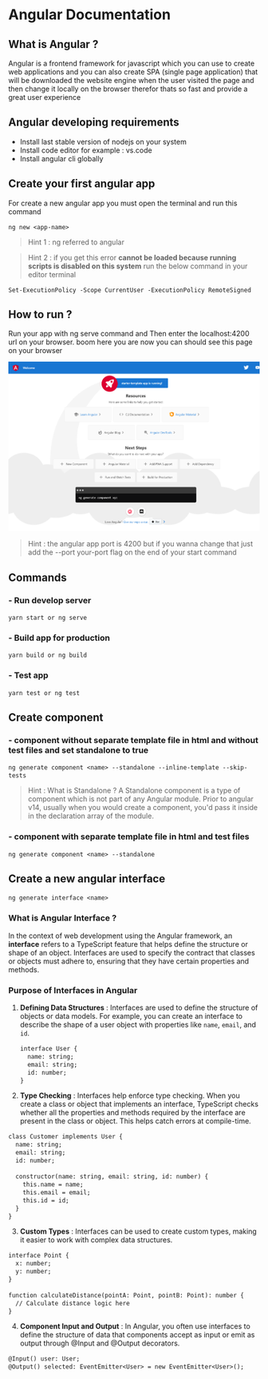 # Angular Documentation

## What is Angular ?

Angular is a frontend framework for javascript which you can use to create web applications and you can also create SPA (single page application) that will be downloaded the website engine when the user visited the page and then change it locally on the browser therefor thats so fast and provide a great user experience

## Angular developing requirements

- Install last stable version of nodejs on your system
- Install code editor for example : vs.code
- Install angular cli globally

## Create your first angular app

For create a new angular app you must open the terminal and run this command

```
ng new <app-name>
```

> Hint 1 : ng referred to angular

> Hint 2 : if you get this error **cannot be loaded because running scripts is disabled on this system** run the below command in your editor terminal

```
Set-ExecutionPolicy -Scope CurrentUser -ExecutionPolicy RemoteSigned
```

## How to run ?

Run your app with ng serve command and Then enter the localhost:4200 url on your browser. boom here you are
now you can should see this page on your browser

![starter-template-page](./document/image/starter-template.png)

> Hint : the angular app port is 4200 but if you wanna change that just add the --port your-port flag on the end of your start command

## Commands

### - Run develop server

```
yarn start or ng serve
```

### - Build app for production

```
yarn build or ng build
```

### - Test app

```
yarn test or ng test
```

## Create component

### - component without separate template file in html and without test files and set standalone to true

```
ng generate component <name> --standalone --inline-template --skip-tests
```

> Hint : What is Standalone ? A Standalone component is a type of component which is not part of any Angular module. Prior to angular v14, usually when you would create a component, you'd pass it inside in the declaration array of the module.

### - component with separate template file in html and test files

```
ng generate component <name> --standalone
```

## Create a new angular interface

```
ng generate interface <name>
```

### What is Angular Interface ?

In the context of web development using the Angular framework, an **interface** refers to a TypeScript feature that helps define the structure or shape of an object. Interfaces are used to specify the contract that classes or objects must adhere to, ensuring that they have certain properties and methods.

### Purpose of Interfaces in Angular

1. **Defining Data Structures** : Interfaces are used to define the structure of objects or data models. For example, you can create an interface to describe the shape of a user object with properties like `name`, `email`, and `id`.

   ```
   interface User {
     name: string;
     email: string;
     id: number;
   }
   ```

2. **Type Checking** : Interfaces help enforce type checking. When you create a class or object that implements an interface, TypeScript checks whether all the properties and methods required by the interface are present in the class or object. This helps catch errors at compile-time.

```
class Customer implements User {
  name: string;
  email: string;
  id: number;

  constructor(name: string, email: string, id: number) {
    this.name = name;
    this.email = email;
    this.id = id;
  }
}
```

3. **Custom Types** : Interfaces can be used to create custom types, making it easier to work with complex data structures.

```
interface Point {
  x: number;
  y: number;
}

function calculateDistance(pointA: Point, pointB: Point): number {
  // Calculate distance logic here
}
```

4. **Component Input and Output** : In Angular, you often use interfaces to define the structure of data that components accept as input or emit as output through @Input and @Output decorators.

```
@Input() user: User;
@Output() selected: EventEmitter<User> = new EventEmitter<User>();
```

<!-- ## Add an input parameter to the component -->
